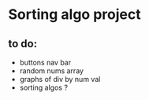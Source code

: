 # Sorting algo project

## to do:
- buttons nav bar
- random nums array
- graphs of div by num val
- sorting algos ?




